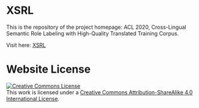 # XSRL

This is the repository of the project homepage: ACL 2020, Cross-Lingual Semantic Role Labeling with High-Quality Translated Training Corpus.


Visit here: [XSRL](https://haofei.vip/XSRL)


# Website License
<a rel="license" href="http://creativecommons.org/licenses/by-sa/4.0/"><img alt="Creative Commons License" style="border-width:0" src="https://i.creativecommons.org/l/by-sa/4.0/88x31.png" /></a><br />This work is licensed under a <a rel="license" href="http://creativecommons.org/licenses/by-sa/4.0/">Creative Commons Attribution-ShareAlike 4.0 International License</a>.
